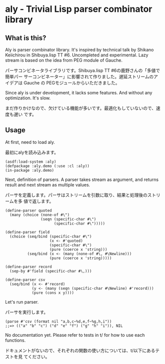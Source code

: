 aly - Trivial Lisp parser combinator library
============================================

What is this?
-------------

Aly is parser combinator library. It's inspired by technical talk by Shikano
Keiichirou in Shibuya.lisp TT #6. Uncompleted and experimental. Lazy stream is
based on the idea from PEG module of Gauche.

パーサコンビネータライブラリです。Shibuya.lisp TT #6の鹿野さんの「多値で簡単パー
サーコンビネーター」に影響されて作りました。遅延ストリームのアイデアは Gauche の
PEGモジュールからいただきました。

Since aly is under development, it lacks some features. And without any
optimization. It's slow.

まだ作りかけなので、欠けている機能が多いです。最適化もしていないので、速度も遅い
です。

Usage
-----

At first, need to load aly.

最初にalyを読み込みます。

    (asdf:load-system :aly)
    (defpackage :aly.demo (:use :cl :aly))
    (in-package :aly.demo)

Next, definition of parsers. A parser takes stream as argument, and returns
result and next stream as multiple values.

パーサを定義します。パーサはストリームを引数に取り、結果と処理後のストリームを多
値で返します。

    (define-parser quoted
      (many (choice (none-of #\")
                    (seqn (specific-char #\")
                          (specific-char #\")))))
    
    (define-parser field
      (choice (seq/bind (specific-char #\")
                        (x <- #'quoted)
                        (specific-char #\")
                        (pure (coerce x 'string)))
              (seq/bind (x <- (many (none-of #\, #\Newline)))
                        (pure (coerce x 'string)))))
    
    (define-parser record
      (sep-by #'field (specific-char #\,)))
    
    (define-parser csv
      (seq/bind (x <- #'record)
                (y <- (many (seqn (specific-char #\Newline) #'record)))
                (pure (cons x y))))

Let's run parser.

パーサを実行します。

    (parse #'csv (format nil "a,b,c~%d,e,f~%g,h,i"))
    ;;=> (("a" "b" "c") ("d" "e" "f") ("g" "h" "i")), NIL

No documentation yet. Please refer to tests in t/ for how to use each functions.

ドキュメントがないので、それぞれの関数の使い方については、t/以下にあるテストを見
てください。
